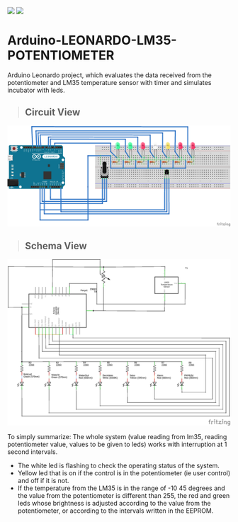 ![](https://img.shields.io/badge/Arduino-blue?style=for-the-badge&logo=arduino&logoColor=%2300979D&labelColor=white&color=white)  ![](https://img.shields.io/badge/C_%2B_%2B-white?style=for-the-badge&logo=c%2B%2B&logoColor=%2300589d&color=%23c4d8ea)
# Arduino-LEONARDO-LM35-POTENTIOMETER
Arduino Leonardo project, which evaluates the data received from the potentiometer and LM35 temperature sensor with timer and simulates incubator with leds.

> ## Circuit View
![Circuit View Png](https://github.com/enderceliik/Arduino-LEONARDO-LM35-POTENTIOMETER/blob/main/assets/gs_incubation_bb.png)

> ## Schema View
![Schema View Png](https://github.com/enderceliik/Arduino-LEONARDO-LM35-POTENTIOMETER/blob/main/assets/gs_incubation_schema.png)

To simply summarize:
The whole system (value reading from lm35, reading potentiometer value, values ​​to be given to leds) works with interruption at 1 second intervals.
- The white led is flashing to check the operating status of the system.
- Yellow led that is on if the control is in the potentiometer (ie user control) and off if it is not.
- If the temperature from the LM35 is in the range of -10 45 degrees and the value from the potentiometer is different than 255, the red and green leds whose brightness is adjusted according to the value from the potentiometer, or according to the intervals written in the EEPROM.
